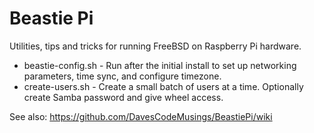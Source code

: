 # Beastie Pi
Utilities, tips and tricks for running FreeBSD on Raspberry Pi hardware.

* beastie-config.sh - Run after the initial install to set up networking parameters, time sync, and configure timezone.
* create-users.sh - Create a small batch of users at a time. Optionally create Samba password and give wheel access.

See also: https://github.com/DavesCodeMusings/BeastiePi/wiki
